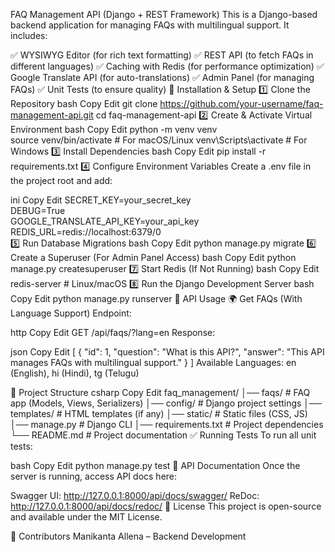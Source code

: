 FAQ Management API (Django + REST Framework)
This is a Django-based backend application for managing FAQs with multilingual support. It includes:

✅ WYSIWYG Editor (for rich text formatting)
✅ REST API (to fetch FAQs in different languages)
✅ Caching with Redis (for performance optimization)
✅ Google Translate API (for auto-translations)
✅ Admin Panel (for managing FAQs)
✅ Unit Tests (to ensure quality)
🚀 Installation & Setup
1️⃣ Clone the Repository
bash
Copy
Edit
git clone https://github.com/your-username/faq-management-api.git
cd faq-management-api
2️⃣ Create & Activate Virtual Environment
bash
Copy
Edit
python -m venv venv  
source venv/bin/activate  # For macOS/Linux
venv\Scripts\activate  # For Windows
3️⃣ Install Dependencies
bash
Copy
Edit
pip install -r requirements.txt
4️⃣ Configure Environment Variables
Create a .env file in the project root and add:

ini
Copy
Edit
SECRET_KEY=your_secret_key  
DEBUG=True  
GOOGLE_TRANSLATE_API_KEY=your_api_key  
REDIS_URL=redis://localhost:6379/0  
5️⃣ Run Database Migrations
bash
Copy
Edit
python manage.py migrate
6️⃣ Create a Superuser (For Admin Panel Access)
bash
Copy
Edit
python manage.py createsuperuser
7️⃣ Start Redis (If Not Running)
bash
Copy
Edit
redis-server  # Linux/macOS
8️⃣ Run the Django Development Server
bash
Copy
Edit
python manage.py runserver
📌 API Usage
🌍 Get FAQs (With Language Support)
Endpoint:

http
Copy
Edit
GET /api/faqs/?lang=en
Response:

json
Copy
Edit
[
  {
    "id": 1,
    "question": "What is this API?",
    "answer": "This API manages FAQs with multilingual support."
  }
]
Available Languages: en (English), hi (Hindi), tg (Telugu)

📂 Project Structure
csharp
Copy
Edit
faq_management/
│── faqs/                # FAQ app (Models, Views, Serializers)
│── config/              # Django project settings
│── templates/           # HTML templates (if any)
│── static/              # Static files (CSS, JS)
│── manage.py            # Django CLI
│── requirements.txt     # Project dependencies
└── README.md            # Project documentation
✅ Running Tests
To run all unit tests:

bash
Copy
Edit
python manage.py test
🔗 API Documentation
Once the server is running, access API docs here:

Swagger UI: http://127.0.0.1:8000/api/docs/swagger/
ReDoc: http://127.0.0.1:8000/api/docs/redoc/
📜 License
This project is open-source and available under the MIT License.

🙌 Contributors
Manikanta Allena – Backend Development

